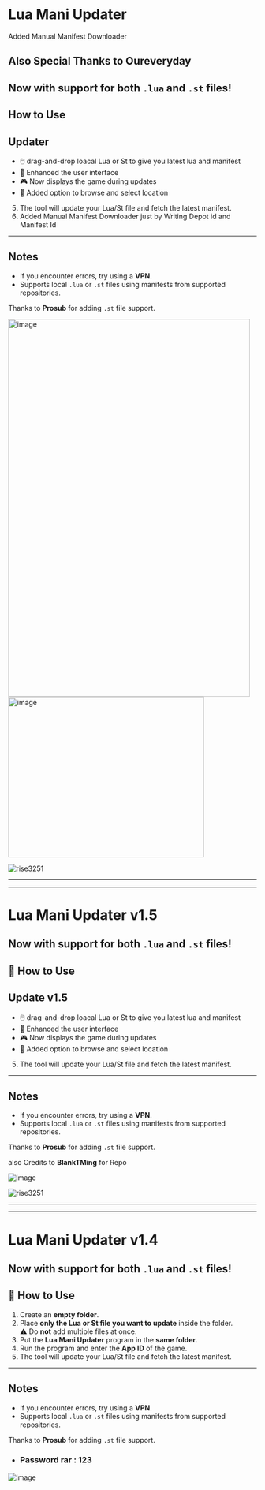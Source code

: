 # Lua Mani Updater
Added Manual Manifest Downloader



## Also Special Thanks to Oureveryday



Now with support for both `.lua` and `.st` files!  
---

##  How to Use

## Updater

- 🖱️ drag-and-drop loacal Lua or St to give you latest lua and manifest  
- 🎨 Enhanced the user interface  
- 🎮 Now displays the game during updates  
- 📂 Added option to browse and select location  

5. The tool will update your Lua/St file and fetch the latest manifest.
6. Added Manual Manifest Downloader just by Writing Depot id and Manifest Id
---

##  Notes

- If you encounter errors, try using a **VPN**.
- Supports local `.lua` or `.st` files using manifests from supported repositories.

Thanks to **Prosub** for adding `.st` file support.

<img width="490" height="767" alt="image" src="https://github.com/user-attachments/assets/25e56d70-879a-4d32-8127-edb80330d507" /> <img width="397" height="325" alt="image" src="https://github.com/user-attachments/assets/28b7ba5e-a8b6-42eb-bd8e-b6567525be50" />





![rise3251](https://github.com/user-attachments/assets/8df4bcb8-c632-444e-82dd-073021ded7de)



------------------------------------------------------------------------------------------------
------------------------------------------------------------------------------

















# Lua Mani Updater v1.5

Now with support for both `.lua` and `.st` files!  
---

## 🚀 How to Use

## Update v1.5

- 🖱️ drag-and-drop loacal Lua or St to give you latest lua and manifest  
- 🎨 Enhanced the user interface  
- 🎮 Now displays the game during updates  
- 📂 Added option to browse and select location  

5. The tool will update your Lua/St file and fetch the latest manifest.

---

##  Notes

- If you encounter errors, try using a **VPN**.
- Supports local `.lua` or `.st` files using manifests from supported repositories.

Thanks to **Prosub** for adding `.st` file support.


also Credits to **BlankTMing** for Repo



![image](https://github.com/user-attachments/assets/3d35acce-55c5-41dd-9fc0-4f40bcbf21b7)


![rise3251](https://github.com/user-attachments/assets/8df4bcb8-c632-444e-82dd-073021ded7de)



------------------------------------------------------------------------------------------------
------------------------------------------------------------------------------


# Lua Mani Updater v1.4

Now with support for both `.lua` and `.st` files!  
---

## 🚀 How to Use

1. Create an **empty folder**.
2. Place **only the Lua or St file you want to update** inside the folder.  
   ⚠️ Do **not** add multiple files at once.
3. Put the **Lua Mani Updater** program in the **same folder**.
4. Run the program and enter the **App ID** of the game.
5. The tool will update your Lua/St file and fetch the latest manifest.

---

## Notes

- If you encounter errors, try using a **VPN**.
- Supports local `.lua` or `.st` files using manifests from supported repositories.

Thanks to **Prosub** for adding `.st` file support.
- ### Password rar : 123
![image](https://github.com/user-attachments/assets/b58d418a-f8fe-4c66-86f5-7ed046427635)
